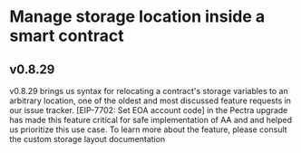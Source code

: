 # Manage storage location inside a smart contract

## v0.8.29

v0.8.29 brings us syntax for relocating a contract's storage variables to an arbitrary location, one of the oldest and most discussed feature requests in our issue tracker. [EIP-7702: Set EOA account code] in the Pectra upgrade has made this feature critical for safe implementation of AA and and helped us prioritize this use case. To learn more about the feature, please consult the custom storage layout documentation